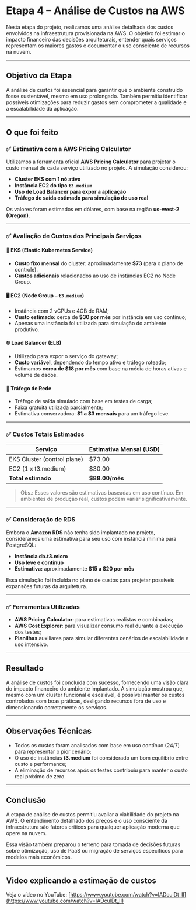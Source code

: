# Etapa 4 – Análise de Custos na AWS

Nesta etapa do projeto, realizamos uma análise detalhada dos custos envolvidos na infraestrutura provisionada na AWS. O objetivo foi estimar o impacto financeiro das decisões arquiteturais, entender quais serviços representam os maiores gastos e documentar o uso consciente de recursos na nuvem.

---

## Objetivo da Etapa

A análise de custos foi essencial para garantir que o ambiente construído fosse sustentável, mesmo em uso prolongado. Também permitiu identificar possíveis otimizações para reduzir gastos sem comprometer a qualidade e a escalabilidade da aplicação.

---

## O que foi feito

### ✅ Estimativa com a AWS Pricing Calculator

Utilizamos a ferramenta oficial **AWS Pricing Calculator** para projetar o custo mensal de cada serviço utilizado no projeto. A simulação considerou:

- **Cluster EKS com 1 nó ativo**
- **Instância EC2 do tipo `t3.medium`**
- **Uso de Load Balancer para expor a aplicação**
- **Tráfego de saída estimado para simulação de uso real**

Os valores foram estimados em dólares, com base na região **us-west-2 (Oregon)**.

---

### ✅ Avaliação de Custos dos Principais Serviços

#### 🧩 EKS (Elastic Kubernetes Service)
- **Custo fixo mensal** do cluster: aproximadamente **$73** (para o plano de controle).
- **Custos adicionais** relacionados ao uso de instâncias EC2 no Node Group.

#### 🖥️ EC2 (Node Group – `t3.medium`)
- Instância com 2 vCPUs e 4GB de RAM;
- **Custo estimado**: cerca de **$30 por mês** por instância em uso contínuo;
- Apenas uma instância foi utilizada para simulação do ambiente produtivo.

#### 🌐 Load Balancer (ELB)
- Utilizado para expor o serviço do gateway;
- **Custo variável**, dependendo do tempo ativo e tráfego roteado;
- Estimamos **cerca de $18 por mês** com base na média de horas ativas e volume de dados.

#### 📡 Tráfego de Rede
- Tráfego de saída simulado com base em testes de carga;
- Faixa gratuita utilizada parcialmente;
- Estimativa conservadora: **$1 a $3 mensais** para um tráfego leve.

---

### ✅ Custos Totais Estimados

| Serviço               | Estimativa Mensal (USD) |
|-----------------------|-------------------------|
| EKS Cluster (control plane) | $73.00                  |
| EC2 (1 x t3.medium)          | $30.00                  |
| **Total estimado**          | **$88.00/mês**         |

> Obs.: Esses valores são estimativas baseadas em uso contínuo. Em ambientes de produção real, custos podem variar significativamente.

---

### ✅ Consideração de RDS

Embora o **Amazon RDS** não tenha sido implantado no projeto, consideramos uma estimativa para seu uso com instância mínima para PostgreSQL:

- **Instância db.t3.micro**
- **Uso leve e contínuo**
- **Estimativa:** aproximadamente **$15 a $20 por mês**

Essa simulação foi incluída no plano de custos para projetar possíveis expansões futuras da arquitetura.

---

### ✅ Ferramentas Utilizadas

- **AWS Pricing Calculator**: para estimativas realistas e combinadas;
- **AWS Cost Explorer**: para visualizar consumo real durante a execução dos testes;
- **Planilhas** auxiliares para simular diferentes cenários de escalabilidade e uso intensivo.

---

## Resultado

A análise de custos foi concluída com sucesso, fornecendo uma visão clara do impacto financeiro do ambiente implantado. A simulação mostrou que, mesmo com um cluster funcional e escalável, é possível manter os custos controlados com boas práticas, desligando recursos fora de uso e dimensionando corretamente os serviços.

---

## Observações Técnicas

- Todos os custos foram analisados com base em uso contínuo (24/7) para representar o pior cenário;
- O uso de instâncias **t3.medium** foi considerado um bom equilíbrio entre custo e performance;
- A eliminação de recursos após os testes contribuiu para manter o custo real próximo de zero.

---

## Conclusão

A etapa de análise de custos permitiu avaliar a viabilidade do projeto na AWS. O entendimento detalhado dos preços e o uso consciente da infraestrutura são fatores críticos para qualquer aplicação moderna que opere na nuvem.

Essa visão também preparou o terreno para tomada de decisões futuras sobre otimização, uso de PaaS ou migração de serviços específicos para modelos mais econômicos.

---


## Video explicando a estimação de custos
Veja o vídeo no YouTube: [https://www.youtube.com/watch?v=IADculDt_II](https://www.youtube.com/watch?v=IADculDt_II)

